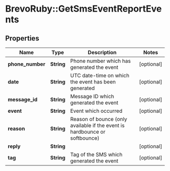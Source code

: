 # BrevoRuby::GetSmsEventReportEvents

## Properties
Name | Type | Description | Notes
------------ | ------------- | ------------- | -------------
**phone_number** | **String** | Phone number which has generated the event | [optional] 
**date** | **String** | UTC date-time on which the event has been generated | [optional] 
**message_id** | **String** | Message ID which generated the event | [optional] 
**event** | **String** | Event which occurred | [optional] 
**reason** | **String** | Reason of bounce (only available if the event is hardbounce or softbounce) | [optional] 
**reply** | **String** |  | [optional] 
**tag** | **String** | Tag of the SMS which generated the event | [optional] 


